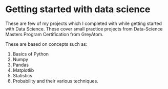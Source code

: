 # Getting started with data science
These are few of my projects which I completed with while getting started with Data Science.
These cover small practice projects from Data-Science Masters Program Certification from GreyAtom.

These are based on concepts such as:
1. Basics of Python
2. Numpy
3. Pandas
4. Matplotlib
5. Statistics
6. Probability
   and their various techniques.
